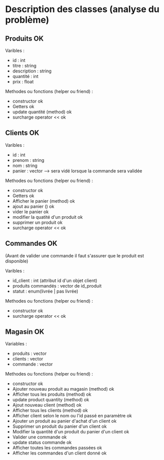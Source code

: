# Description des classes (analyse du problème)


## Produits OK					

Varibles :
* id : int 
* titre : string
* description : string
* quantité : int 
* prix : float

Methodes ou fonctions (helper ou friend) :
* constructor ok
* Getters ok
* update quantité (method) ok
* surcharge operator << ok

## Clients OK

Varibles :
* id : int
* prenom : string
* nom : string
* panier : vector  --> sera vidé lorsque la commande sera validée

Methodes ou fonctions (helper ou friend) :
* constructor ok
* Getters ok
* Afficher le panier (method) ok
* ajout au panier () ok
* vider le panier ok
* modifier la quatité d'un produit ok
* supprimer un produit	  ok
* surcharge operator <<   ok

## Commandes OK
(Avant de valider une commande il faut s'assurer que le produit est disponible)

Varibles :
* id_client : int (attribut id d'un objet client)
* produits commandés : vector de id_produit
* statut : enum(livrée | pas livrée) 

Methodes ou fonctions (helper ou friend) :
* constructor ok
* surcharge operator <<  ok

## Magasin OK

Variables : 
* produits : vector
* clients : vector
* commande : vector

Methodes ou fonctions (helper ou friend) :
* constructor ok
* Ajouter nouveau produit au magasin (method) ok
* Afficher tous les produits (method) ok
* update product quantity (method) ok
* Ajout nouveau client (method) ok
* Afficher tous les clients (method) ok
* Afficher client selon le nom ou l'id passé en paramètre ok
* Ajouter un produit au panier d'achat d'un client ok
* Supprimer un produit du panier d'un client ok
* Modifier la quantité d'un produit du panier d'un client ok
* Valider une commande ok
* update status commande ok
* Afficher toutes les commandes passées ok
* Afficher les commandes d'un client donné ok